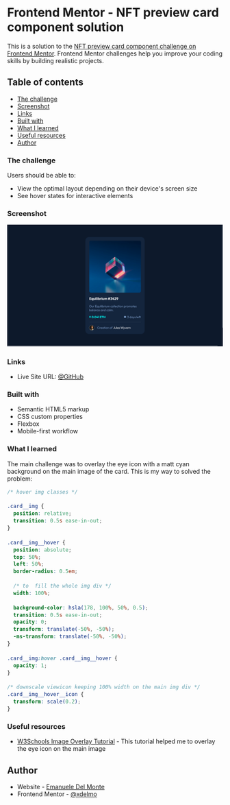 # Frontend Mentor - NFT preview card component solution

This is a solution to the [NFT preview card component challenge on Frontend Mentor](https://www.frontendmentor.io/challenges/nft-preview-card-component-SbdUL_w0U). Frontend Mentor challenges help you improve your coding skills by building realistic projects.

## Table of contents

- [The challenge](#the-challenge)
- [Screenshot](#screenshot)
- [Links](#links)
- [Built with](#built-with)
- [What I learned](#what-i-learned)
- [Useful resources](#useful-resources)
- [Author](#author)

### The challenge

Users should be able to:

- View the optimal layout depending on their device's screen size
- See hover states for interactive elements

### Screenshot

![screenshot](./screenshots/screenshot.png)

### Links

- Live Site URL: [@GitHub](https://htmlpreview.github.io/?https://github.com/xdelmo/nft-preview-card-component/blob/master/index.html)

### Built with

- Semantic HTML5 markup
- CSS custom properties
- Flexbox
- Mobile-first workflow

### What I learned

The main challenge was to overlay the eye icon with a matt cyan background on the main image of the card.
This is my way to solved the problem:

```css
/* hover img classes */

.card__img {
  position: relative;
  transition: 0.5s ease-in-out;
}

.card__img__hover {
  position: absolute;
  top: 50%;
  left: 50%;
  border-radius: 0.5em;

  /* to  fill the whole img div */
  width: 100%;

  background-color: hsla(178, 100%, 50%, 0.5);
  transition: 0.5s ease-in-out;
  opacity: 0;
  transform: translate(-50%, -50%);
  -ms-transform: translate(-50%, -50%);
}

.card__img:hover .card__img__hover {
  opacity: 1;
}

/* downscale viewicon keeping 100% width on the main img div */
.card__img__hover__icon {
  transform: scale(0.2);
}
```

### Useful resources

- [W3Schools Image Overlay Tutorial](https://www.w3schools.com/howto/howto_css_image_overlay_icon.asp) - This tutorial helped me to overlay the eye icon on the main image

## Author

- Website - [Emanuele Del Monte](https://www.emanueledelmonte.it)
- Frontend Mentor - [@xdelmo](https://www.frontendmentor.io/profile/xdelmo)

